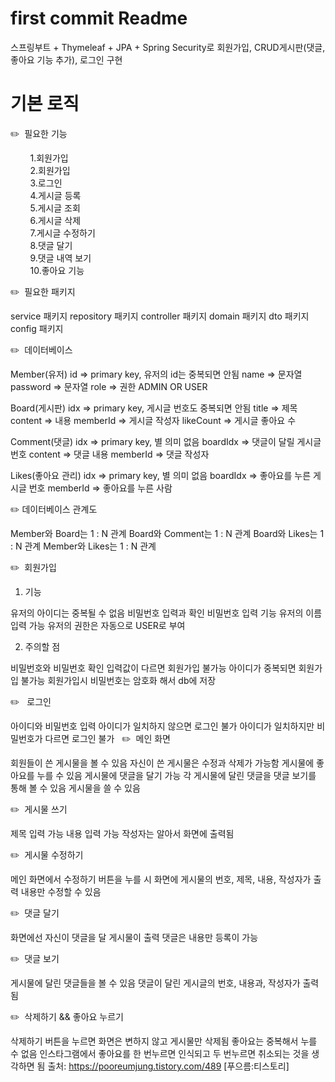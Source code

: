 # first commit Readme
스프링부트 + Thymeleaf + JPA + Spring Security로 회원가입, CRUD게시판(댓글, 좋아요 기능 추가), 로그인 구현

# 기본 로직
✏️  필요한 기능

  &nbsp;&nbsp;&nbsp;&nbsp;&nbsp;&nbsp;&nbsp;&nbsp;1.회원가입<br/>
  &nbsp;&nbsp;&nbsp;&nbsp;&nbsp;&nbsp;&nbsp;&nbsp;2.회원가입<br/>
  &nbsp;&nbsp;&nbsp;&nbsp;&nbsp;&nbsp;&nbsp;&nbsp;3.로그인<br/>
  &nbsp;&nbsp;&nbsp;&nbsp;&nbsp;&nbsp;&nbsp;&nbsp;4.게시글 등록<br/>
  &nbsp;&nbsp;&nbsp;&nbsp;&nbsp;&nbsp;&nbsp;&nbsp;5.게시글 조회<br/>
  &nbsp;&nbsp;&nbsp;&nbsp;&nbsp;&nbsp;&nbsp;&nbsp;6.게시글 삭제<br/>
  &nbsp;&nbsp;&nbsp;&nbsp;&nbsp;&nbsp;&nbsp;&nbsp;7.게시글 수정하기<br/>
  &nbsp;&nbsp;&nbsp;&nbsp;&nbsp;&nbsp;&nbsp;&nbsp;8.댓글 달기<br/>
  &nbsp;&nbsp;&nbsp;&nbsp;&nbsp;&nbsp;&nbsp;&nbsp;9.댓글 내역 보기<br/>
  &nbsp;&nbsp;&nbsp;&nbsp;&nbsp;&nbsp;&nbsp;&nbsp;10.좋아요 기능<br/>

✏️  필요한 패키지

  service 패키지
  repository 패키지
  controller 패키지
  domain 패키지
  dto 패키지
  config 패키지

✏️  데이터베이스

  Member(유저)
    id ⇒ primary key, 유저의 id는 중복되면 안됨
    name ⇒ 문자열
    password ⇒ 문자열
    role ⇒ 권한 ADMIN OR USER

  Board(게시판)
    idx ⇒ primary key, 게시글 번호도 중복되면 안됨
    title ⇒ 제목
    content ⇒ 내용
    memberId ⇒ 게시글 작성자
    likeCount ⇒ 게시글 좋아요 수

  Comment(댓글)
    idx ⇒ primary key, 별 의미 없음
    boardIdx ⇒ 댓글이 달릴 게시글 번호
    content ⇒ 댓글 내용
    memberId ⇒ 댓글 작성자
    
  Likes(좋아요 관리)
    idx ⇒ primary key, 별 의미 없음
    boardIdx ⇒ 좋아요를 누른 게시글 번호
    memberId ⇒ 좋아요를 누른 사람

✏️ 데이터베이스 관계도

  Member와 Board는 1 : N 관계
  Board와 Comment는 1 : N 관계
  Board와 Likes는 1 : N 관계
  Member와 Likes는 1 : N 관계


✏️  회원가입
1. 기능

  유저의 아이디는 중복될 수 없음
  비밀번호 입력과 확인 비밀번호 입력 기능
  유저의 이름 입력 가능
  유저의 권한은 자동으로 USER로 부여

2. 주의할 점

  비밀번호와 비밀번호 확인 입력값이 다르면 회원가입 불가능
  아이디가 중복되면 회원가입 불가능
  회원가입시 비밀번호는 암호화 해서 db에 저장

✏️   로그인
  
  아이디와 비밀번호 입력
  아이디가 일치하지 않으면 로그인 불가
  아이디가 일치하지만 비밀번호가 다르면 로그인 불가
 
✏️  메인 화면

  회원들이 쓴 게시물을 볼 수 있음
  자신이 쓴 게시물은 수정과 삭제가 가능함
  게시물에 좋아요를 누를 수 있음
  게시물에 댓글을 달기 가능
  각 게시물에 달린 댓글을 댓글 보기를 통해 볼 수 있음
  게시물을 쓸 수 있음

✏️  게시물 쓰기

  제목 입력 가능
  내용 입력 가능
  작성자는 알아서 화면에 출력됨
  
✏️  게시물 수정하기

  메인 화면에서 수정하기 버튼을 누를 시 화면에 게시물의 번호, 제목, 내용, 작성자가 출력
  내용만 수정할 수 있음

✏️  댓글 달기

  화면에선 자신이 댓글을 달 게시물이 출력
  댓글은 내용만 등록이 가능

✏️  댓글 보기

  게시물에 달린 댓글들을 볼 수 있음
  댓글이 달린 게시글의 번호, 내용과, 작성자가 출력됨

✏️  삭제하기 && 좋아요 누르기

  삭제하기 버튼을 누르면 화면은 변하지 않고 게시물만 삭제됨
  좋아요는 중복해서 누를 수 없음
  인스타그램에서 좋아요를 한 번누르면 인식되고 두 번누르면 취소되는 것을 생각하면 됨
  출처: https://pooreumjung.tistory.com/489 [푸으름:티스토리]
